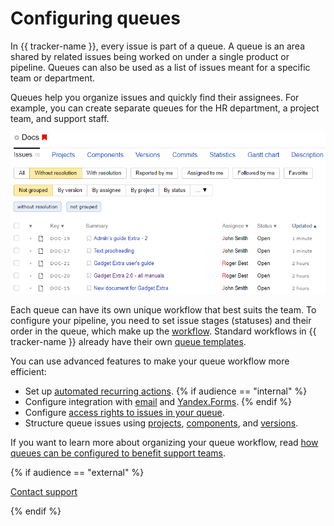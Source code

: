 # Configuring queues

In {{ tracker-name }}, every issue is part of a queue. A queue is an area shared by related issues being worked on under a single product or pipeline. Queues can also be used as a list of issues meant for a specific team or department.

Queues help you organize issues and quickly find their assignees. For example, you can create separate queues for the HR department, a project team, and support staff.

 ![](../_assets/tracker/que.png)

Each queue can have its own unique workflow that best suits the team. To configure your pipeline, you need to set issue stages (statuses) and their order in the queue, which make up the [workflow](manager/workflow.md). Standard workflows in {{ tracker-name }} already have their own [queue templates](manager/workflows.md).

You can use advanced features to make your queue workflow more efficient:

- Set up [automated recurring actions](automation.md).
{% if audience == "internal" %}
- Configure integration with [email](manager/queue-mail.md) and [Yandex.Forms](manager/forms-integration.md).
{% endif %}
- Configure [access rights to issues in your queue](manager/queue-access.md).
- Structure queue issues using [projects](manager/projects.md), [components](manager/components.md), and [versions](manager/versions.md).

If you want to learn more about organizing your queue workflow, read [how queues can be configured to benefit support teams](support-process.md).

{% if audience == "external" %}

[Contact support](troubleshooting.md)

{% endif %}

